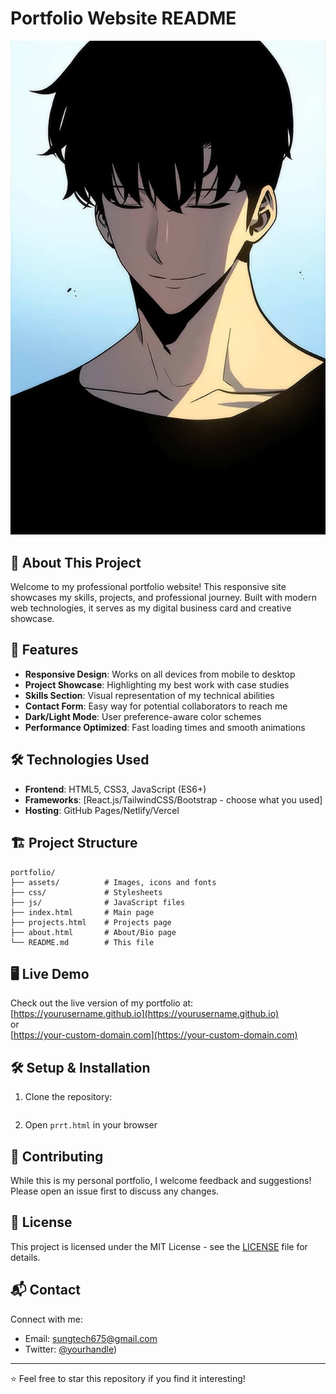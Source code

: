 # Portfolio Website README

![Portfolio Screenshot](./sung4k.jpg)  


## 🌟 About This Project

Welcome to my professional portfolio website! This responsive site showcases my skills, projects, and professional journey. Built with modern web technologies, it serves as my digital business card and creative showcase.

## 🚀 Features

- **Responsive Design**: Works on all devices from mobile to desktop
- **Project Showcase**: Highlighting my best work with case studies
- **Skills Section**: Visual representation of my technical abilities
- **Contact Form**: Easy way for potential collaborators to reach me
- **Dark/Light Mode**: User preference-aware color schemes
- **Performance Optimized**: Fast loading times and smooth animations

## 🛠️ Technologies Used

- **Frontend**: HTML5, CSS3, JavaScript (ES6+)
- **Frameworks**: [React.js/TailwindCSS/Bootstrap - choose what you used]
- **Hosting**: GitHub Pages/Netlify/Vercel

## 🏗️ Project Structure

```
portfolio/
├── assets/          # Images, icons and fonts
├── css/             # Stylesheets
├── js/              # JavaScript files
├── index.html       # Main page
├── projects.html    # Projects page
├── about.html       # About/Bio page
└── README.md        # This file
```

## 🖥️ Live Demo

Check out the live version of my portfolio at:  
[https://yourusername.github.io](https://yourusername.github.io)  
or  
[https://your-custom-domain.com](https://your-custom-domain.com)

## 🛠️ Setup & Installation

1. Clone the repository:
   ```bash
   ```
2. Open `prrt.html` in your browser

## 🤝 Contributing

While this is my personal portfolio, I welcome feedback and suggestions! Please open an issue first to discuss any changes.

## 📄 License

This project is licensed under the MIT License - see the [LICENSE](LICENSE) file for details.

## 📬 Contact

Connect with me:
- Email: sungtech675@gmail.com
- Twitter: [@yourhandle](https://x.com/sung_tech))

---

⭐ Feel free to star this repository if you find it interesting!

